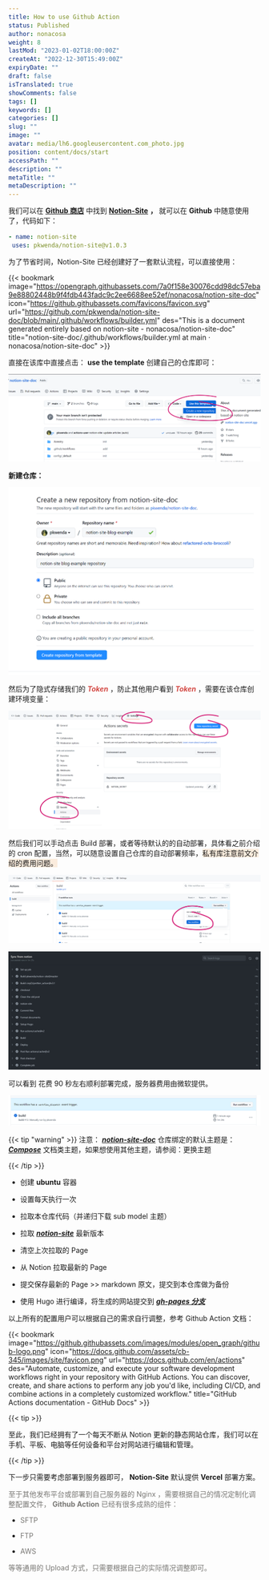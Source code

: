 ```yaml
---
title: How to use Github Action
status: Published
author: nonacosa
weight: 8
lastMod: "2023-01-02T18:00:00Z"
createAt: "2022-12-30T15:49:00Z"
expiryDate: ""
draft: false
isTranslated: true
showComments: false
tags: []
keywords: []
categories: []
slug: ""
image: ""
avatar: media/lh6.googleusercontent.com_photo.jpg
position: content/docs/start
accessPath: ""
description: ""
metaTitle: ""
metaDescription: ""
---
```

我们可以在 **[Github 商店](https://github.com/marketplace)** 中找到 **[Notion-Site](https://github.com/marketplace/actions/notion-site)**  **，** 就可以在 **Github** 中随意使用了，代码如下：


 ```yaml
 - name: notion-site
  uses: pkwenda/notion-site@v1.0.3
 ```
 <!--more-->为了节省时间，Notion-Site 已经创建好了一套默认流程，可以直接使用：

{{< bookmark image="https://opengraph.githubassets.com/7a0f158e30076cdd98dc57eba9e88802448b9f4fdb443fadc9c2ee6688ee52ef/nonacosa/notion-site-doc" icon="https://github.githubassets.com/favicons/favicon.svg" url="https://github.com/pkwenda/notion-site-doc/blob/main/.github/workflows/builder.yml"  des="This is a document generated entirely based on notion-site - nonacosa/notion-site-doc"  title="notion-site-doc/.github/workflows/builder.yml at main · nonacosa/notion-site-doc"  >}}

直接在该库中直接点击： **use the template** 创建自己的仓库即可：



![](media/prod-files-secure.s3.us-west-2.amazonaws.com_e2f5dab2-961a-4dc2-ae04-c4109c388505.png)



 **新建仓库：** 

![](media/prod-files-secure.s3.us-west-2.amazonaws.com_9ea387ed-b28e-411b-a97e-2e2eb566c3ff.png)

然后为了隐式存储我们的<span style="color: rgba(212, 76, 71, 1);"> ***Token*** </span>，防止其他用户看到<span style="color: rgba(212, 76, 71, 1);"> ***Token*** </span>，需要在该仓库创建环境变量：



![](media/prod-files-secure.s3.us-west-2.amazonaws.com_252a785f-9436-44e3-bd5e-a0d7566e066b.png)

然后我们可以手动点击 Build 部署，或者等待默认的的自动部署，具体看之前介绍的 cron 配置，当然，可以随意设置自己仓库的自动部署频率，<span style="background-color: rgba(251, 236, 221, 1);">私有库注意前文介绍的费用问题。</span>

![](media/prod-files-secure.s3.us-west-2.amazonaws.com_bbc10e5b-591b-48d3-8c8a-737f3f95e6c1.png)



![](media/prod-files-secure.s3.us-west-2.amazonaws.com_cd4afefb-31b6-4b9b-b60a-410b37bdcd06.png)

可以看到 花费 90 秒左右顺利部署完成，服务器费用由微软提供。

![](media/prod-files-secure.s3.us-west-2.amazonaws.com_12e5f7ff-ed35-46ae-873f-0dfaf26185b5.png)



{{< tip "warning" >}}
注意： ***[notion-site-doc](https://github.com/pkwenda/notion-site-doc)*** 仓库绑定的默认主题是： ***[Compose](https://github.com/onweru/compose)*** 文档类主题，如果想使用其他主题，请参阅：更换主题

{{< /tip >}}

- 创建 **ubuntu** 容器

- 设置每天执行一次

- 拉取本仓库代码（并递归下载 sub model 主题）

- 拉取 ***[notion-site](https://github.com/pkwenda/notion-site-doc)*** 最新版本

- 清空上次拉取的 Page

- 从 Notion 拉取最新的 Page

- 提交保存最新的 Page >> markdown 原文，提交到本仓库做为备份

- 使用 Hugo 进行编译，将生成的网站提交到 ***[gh-pages 分支](https://github.com/pkwenda/notion-site-doc/tree/gh-pages)*** 

以上所有的配置用户可以根据自己的需求自行调整，参考 Github Action 文档：

{{< bookmark image="https://github.githubassets.com/images/modules/open_graph/github-logo.png" icon="https://docs.github.com/assets/cb-345/images/site/favicon.png" url="https://docs.github.com/en/actions"  des="Automate, customize, and execute your software development workflows right in your repository with GitHub Actions. You can discover, create, and share actions to perform any job you'd like, including CI/CD, and combine actions in a completely customized workflow."  title="GitHub Actions documentation - GitHub Docs"  >}}

{{< tip >}}

至此，我们已经拥有了一个每天不断从 Notion 更新的静态网站仓库，我们可以在手机、平板、电脑等任何设备和平台对网站进行编辑和管理。

{{< /tip >}}

下一步只需要考虑部署到服务器即可， **Notion-Site** 默认提供 **Vercel** 部署方案。



<span style="color: rgba(120, 119, 116, 1);">至于其他发布平台或部署到自己服务器的 Nginx ，需要根据自己的情况定制化调整配置文件，</span><span style="color: rgba(120, 119, 116, 1);"> **Github Action** </span><span style="color: rgba(120, 119, 116, 1);">已经有很多成熟的组件：</span>

- <span style="color: rgba(120, 119, 116, 1);">SFTP</span>

- <span style="color: rgba(120, 119, 116, 1);">FTP</span>

- <span style="color: rgba(120, 119, 116, 1);">AWS</span>

<span style="color: rgba(120, 119, 116, 1);">等等通用的 Upload 方式，只需要根据自己的实际情况调整即可。</span>


